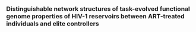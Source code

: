 ### Distinguishable network structures of task-evolved functional genome properties of HIV-1 reservoirs between ART-treated individuals and elite controllers
